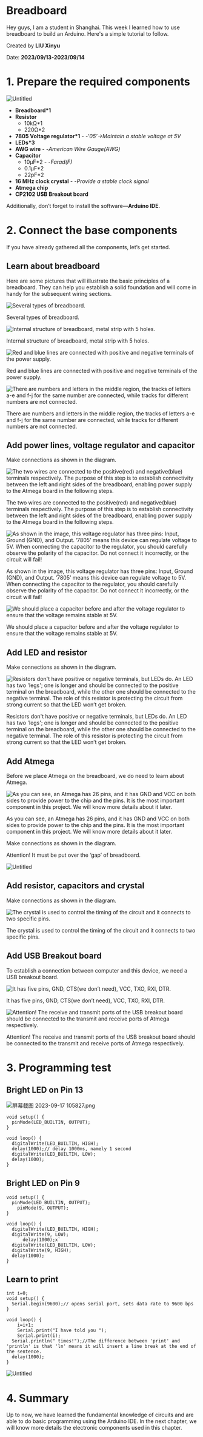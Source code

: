 # Breadboard


Hey guys, I am a student in Shanghai. This week I learned how to use breadboard to build an Arduino. Here's a simple tutorial to follow.

Created by **LIU Xinyu**

Date: **2023/09/13-2023/09/14**


# 1. Prepare the required components

![Untitled](./images/component.jpeg)

- **Breadboard*1**
- **Resistor**
    - 10kΩ*1
    - 220Ω*2
- **7805 Voltage regulator*1** - -’*05’->Maintain a stable voltage at 5V*
- **LEDs*3**
- **AWG wire** - -*American Wire Gauge(AWG)*
- **Capacitor**
    - 10μF*2 - -*Farad(F)*
    - 0.1μF*2
    - 22pF*2
- **16 MHz clock crystal** - -*Provide a stable clock signal*
- **Atmega chip**
- **CP2102 USB Breakout board**

Additionally, don’t forget to install the software—**Arduino IDE**.

# 2. Connect the base components

If you have already gathered all the components, let’s get started.

## Learn about breadboard

Here are some pictures that will illustrate the basic principles of a breadboard. They can help you establish a solid foundation and will come in handy for the subsequent wiring sections.

![Several types of breadboard.](./images/breadboard1.png)

Several types of breadboard.

![Internal structure of breadboard, metal strip with 5 holes.](./images/breadboard2.png)

Internal structure of breadboard, metal strip with 5 holes.

![Red and blue lines are connected with positive and negative terminals of the power supply.](./images/breadboard3.png)

Red and blue lines are connected with positive and negative terminals of the power supply.

![There are numbers and letters in the middle region, the tracks of letters a-e and f-j for the same number are connected, while tracks for different numbers are not connected.](./images/breadboard4.png)

There are numbers and letters in the middle region, the tracks of letters a-e and f-j for the same number are connected, while tracks for different numbers are not connected.

## Add power lines, voltage regulator and capacitor

Make connections as shown in the diagram.

![The two wires are connected to the positive(red) and negative(blue) terminals respectively. The purpose of this step is to establish connectivity between the left and right sides of the breadboard, enabling power supply to the Atmega board in the following steps.](./images/step1.jpeg)

The two wires are connected to the positive(red) and negative(blue) terminals respectively. The purpose of this step is to establish connectivity between the left and right sides of the breadboard, enabling power supply to the Atmega board in the following steps.

![As shown in the image, this voltage regulator has three pins: Input, Ground (GND), and Output. 
’7805’ means this device can regulate voltage to 5V.
When connecting the capacitor to the regulator, you should carefully observe the polarity of the capacitor. Do not connect it incorrectly, or the circuit will fail!](./images/step2.png)

As shown in the image, this voltage regulator has three pins: Input, Ground (GND), and Output. 
’7805’ means this device can regulate voltage to 5V.
When connecting the capacitor to the regulator, you should carefully observe the polarity of the capacitor. Do not connect it incorrectly, or the circuit will fail!

![We should place a capacitor before and after the voltage regulator to ensure that the voltage remains stable at 5V.](./images/step3.jpeg)

We should place a capacitor before and after the voltage regulator to ensure that the voltage remains stable at 5V.

## Add LED and resistor

Make connections as shown in the diagram.

![Resistors don't have positive or negative terminals, but LEDs do. An LED has two 'legs'; one is longer and should be connected to the positive terminal on the breadboard, while the other one should be connected to the negative terminal.
The role of this resistor is protecting the circuit from strong current so that the LED won’t get broken.](./images/step4.jpeg)

Resistors don't have positive or negative terminals, but LEDs do. An LED has two 'legs'; one is longer and should be connected to the positive terminal on the breadboard, while the other one should be connected to the negative terminal.
The role of this resistor is protecting the circuit from strong current so that the LED won’t get broken.

## Add Atmega

Before we place Atmega on the breadboard, we do need to learn about Atmega.

![As you can see, an Atmega has 26 pins, and it has GND and VCC on both sides to provide power to the chip and the pins. It is the most important component in this project. We will know more details about it later.](./images/step5.png)

As you can see, an Atmega has 26 pins, and it has GND and VCC on both sides to provide power to the chip and the pins. It is the most important component in this project. We will know more details about it later.

Make connections as shown in the diagram. 

Attention! It must be put over the ‘gap’ of breadboard.

![Untitled](./images/step6.jpeg)

## Add resistor, capacitors and **crystal**

Make connections as shown in the diagram. 

![The crystal is used to control the timing of the circuit and it connects to two specific pins.](./images/step7.jpeg)

The crystal is used to control the timing of the circuit and it connects to two specific pins.

## Add **USB Breakout board**

To establish a connection between computer and this device, we need a USB breakout board.

![It has five pins, GND, CTS(we don’t need), VCC, TXO, RXI, DTR.](./images/step8.jpeg)

It has five pins, GND, CTS(we don’t need), VCC, TXO, RXI, DTR.

![Attention! The receive and transmit ports of the USB breakout board should be connected to the transmit and receive ports of Atmega respectively.](./images/step9.jpeg)

Attention! The receive and transmit ports of the USB breakout board should be connected to the transmit and receive ports of Atmega respectively.

# 3. Programming test

## Bright LED on Pin 13

![屏幕截图 2023-09-17 105827.png](Breadboard%20d5e084eb25d143d0b62e8f96317cdf37/%25E5%25B1%258F%25E5%25B9%2595%25E6%2588%25AA%25E5%259B%25BE_2023-09-17_105827.png)

```arduino
void setup() {
  pinMode(LED_BUILTIN, OUTPUT);
}

void loop() {
  digitalWrite(LED_BUILTIN, HIGH);
  delay(1000);// delay 1000ms, namely 1 second
  digitalWrite(LED_BUILTIN, LOW);
  delay(1000);
}
```

## Bright LED on Pin 9

```arduino
void setup() {
  pinMode(LED_BUILTIN, OUTPUT);
	pinMode(9, OUTPUT);
}

void loop() {
  digitalWrite(LED_BUILTIN, HIGH);
  digitalWrite(9, LOW);
	  delay(1000);x`
  digitalWrite(LED_BUILTIN, LOW);
  digitalWrite(9, HIGH);
  delay(1000);
}
```

## Learn to print

```arduino
int i=0;
void setup() {
  Serial.begin(9600);// opens serial port, sets data rate to 9600 bps
}

void loop() {
	i=i+1;
	Serial.print("I have told you ");
	Serial.print(i);
  Serial.println(" times!");//The difference between 'print' and 'println' is that 'ln' means it will insert a line break at the end of the sentence.
  delay(1000);
}
```

![Untitled](./images/outcome3.png)

# 4. Summary

Up to now, we have learned the fundamental knowledge of circuits and are able to do basic programming using the Arduino IDE. In the next chapter, we will know more details the electronic components used in this chapter.
